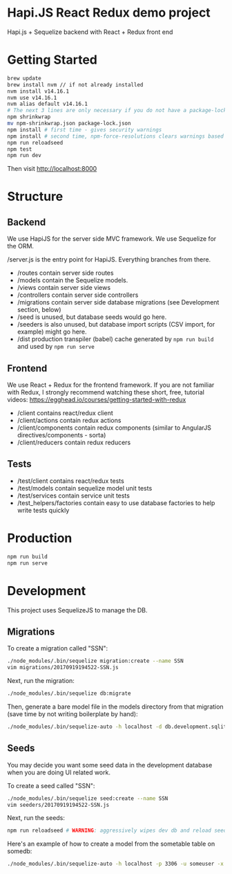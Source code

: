 # Hapi.JS React Redux demo project
Hapi.js + Sequelize backend with React + Redux front end

# Getting Started

```bash
brew update
brew install nvm // if not already installed
nvm install v14.16.1
nvm use v14.16.1
nvm alias default v14.16.1
# The next 3 lines are only necessary if you do not have a package-lock.json file for some reason
npm shrinkwrap
mv npm-shrinkwrap.json package-lock.json
npm install # first time - gives security warnings
npm install # second time, npm-force-resolutions clears warnings based on resolutions section from package.json
npm run reloadseed
npm test
npm run dev
```

Then visit <http://localhost:8000>

# Structure

## Backend

We use HapiJS for the server side MVC framework. We use Sequelize for the ORM.

/server.js is the entry point for HapiJS. Everything branches from there.

* /routes contain server side routes
* /models contain the Sequelize models.
* /views contain server side views
* /controllers contain server side controllers
* /migrations contain server side database migrations (see Development section, below)
* /seed is unused, but database seeds would go here.
* /seeders is also unused, but database import scripts (CSV import, for example) might go here.
* /dist production transpiler (babel) cache generated by `npm run build` and used by `npm run serve`

## Frontend

We use React + Redux for the frontend framework.
If you are not familiar with Redux, I strongly recommend watching these short, free, tutorial videos: https://egghead.io/courses/getting-started-with-redux

* /client contains react/redux client
* /client/actions contain redux actions
* /client/components contain redux components (similar to AngularJS directives/components - sorta)
* /client/reducers contain redux reducers

## Tests

* /test/client contains react/redux tests
* /test/models contain sequelize model unit tests
* /test/services contain service unit tests
* /test_helpers/factories contain easy to use database factories to help write tests quickly

# Production

```bash
npm run build
npm run serve
```

# Development

This project uses SequelizeJS to manage the DB.

## Migrations
To create a migration called "SSN":

```bash
./node_modules/.bin/sequelize migration:create --name SSN
vim migrations/20170919194522-SSN.js
```

Next, run the migration:

```bash
./node_modules/.bin/sequelize db:migrate
```

Then, generate a bare model file in the models directory from that migration (save
time by not writing boilerplate by hand):

```bash
./node_modules/.bin/sequelize-auto -h localhost -d db.development.sqlite -e sqlite -o ./models -t products
```

## Seeds
You may decide you want some seed data in the development database when you are doing UI related work.

To create a seed called "SSN":

```bash
./node_modules/.bin/sequelize seed:create --name SSN
vim seeders/20170919194522-SSN.js
```

Next, run the seeds:

```bash
npm run reloadseed # WARNING: aggressively wipes dev db and reload seeds
```

Here's an example of how to create a model from the sometable table on somedb:
```bash
./node_modules/.bin/sequelize-auto -h localhost -p 3306 -u someuser -x somepass -d somedb -e mysql -o ./models -t sometable
```
